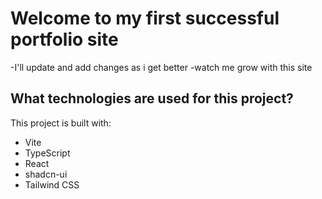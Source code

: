 # Welcome to my first successful portfolio site
-I'll update and add changes as i get better
-watch me grow with this site

## What technologies are used for this project?

This project is built with:

- Vite
- TypeScript
- React
- shadcn-ui
- Tailwind CSS


